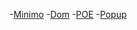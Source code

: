 
-[Minimo](https://no4good.github.io/Minimo)
-[Dom](https://no4good.github.io/dom)</li>
-[POE](https://no4good.github.io/poe)</li>
-[Popup](https://no4good.github.io/popup)</li>

